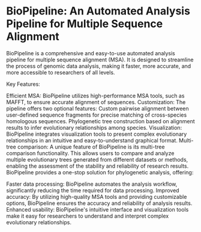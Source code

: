 # BioPipeline: An Automated Analysis Pipeline for Multiple Sequence Alignment

BioPipeline is a comprehensive and easy-to-use automated analysis pipeline for multiple sequence alignment (MSA). It is designed to streamline the process of genomic data analysis, making it faster, more accurate, and more accessible to researchers of all levels.

Key Features:

Efficient MSA: BioPipeline utilizes high-performance MSA tools, such as MAFFT, to ensure accurate alignment of sequences.
Customization: The pipeline offers two optional features:
Custom pairwise alignment between user-defined sequence fragments for precise matching of cross-species homologous sequences.
Phylogenetic tree construction based on alignment results to infer evolutionary relationships among species.
Visualization: BioPipeline integrates visualization tools to present complex evolutionary relationships in an intuitive and easy-to-understand graphical format.
Multi-tree comparison: A unique feature of BioPipeline is its multi-tree comparison functionality. This allows users to compare and analyze multiple evolutionary trees generated from different datasets or methods, enabling the assessment of the stability and reliability of research results.
BioPipeline provides a one-stop solution for phylogenetic analysis, offering:

Faster data processing: BioPipeline automates the analysis workflow, significantly reducing the time required for data processing.
Improved accuracy: By utilizing high-quality MSA tools and providing customizable options, BioPipeline ensures the accuracy and reliability of analysis results.
Enhanced usability: BioPipeline's intuitive interface and visualization tools make it easy for researchers to understand and interpret complex evolutionary relationships.
